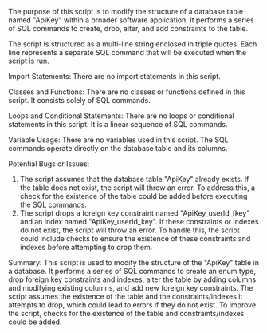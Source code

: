 The purpose of this script is to modify the structure of a database table named "ApiKey" within a broader software application. It performs a series of SQL commands to create, drop, alter, and add constraints to the table.

The script is structured as a multi-line string enclosed in triple quotes. Each line represents a separate SQL command that will be executed when the script is run.

Import Statements:
There are no import statements in this script.

Classes and Functions:
There are no classes or functions defined in this script. It consists solely of SQL commands.

Loops and Conditional Statements:
There are no loops or conditional statements in this script. It is a linear sequence of SQL commands.

Variable Usage:
There are no variables used in this script. The SQL commands operate directly on the database table and its columns.

Potential Bugs or Issues:
1. The script assumes that the database table "ApiKey" already exists. If the table does not exist, the script will throw an error. To address this, a check for the existence of the table could be added before executing the SQL commands.
2. The script drops a foreign key constraint named "ApiKey_userId_fkey" and an index named "ApiKey_userId_key". If these constraints or indexes do not exist, the script will throw an error. To handle this, the script could include checks to ensure the existence of these constraints and indexes before attempting to drop them.

Summary:
This script is used to modify the structure of the "ApiKey" table in a database. It performs a series of SQL commands to create an enum type, drop foreign key constraints and indexes, alter the table by adding columns and modifying existing columns, and add new foreign key constraints. The script assumes the existence of the table and the constraints/indexes it attempts to drop, which could lead to errors if they do not exist. To improve the script, checks for the existence of the table and constraints/indexes could be added.